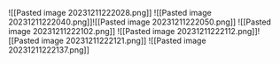 ![[Pasted image 20231211222028.png]]
![[Pasted image 20231211222040.png]]![[Pasted image 20231211222050.png]]
![[Pasted image 20231211222102.png]]
![[Pasted image 20231211222112.png]]![[Pasted image 20231211222121.png]]
![[Pasted image 20231211222137.png]]